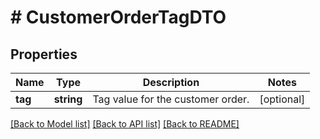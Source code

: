 # # CustomerOrderTagDTO

## Properties

Name | Type | Description | Notes
------------ | ------------- | ------------- | -------------
**tag** | **string** | Tag value for the customer order. | [optional]

[[Back to Model list]](../../README.md#models) [[Back to API list]](../../README.md#endpoints) [[Back to README]](../../README.md)
